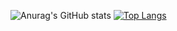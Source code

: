 ![Anurag's GitHub stats](https://github-readme-stats.vercel.app/api?username=ClebertonKobay&show_icons=true&theme=radical)
[![Top Langs](https://github-readme-stats.vercel.app/api/top-langs/?username=ClebertonKobay&show_icons=true&theme=radical)](https://github.com/ClebertonKobays/github-readme-stats)
